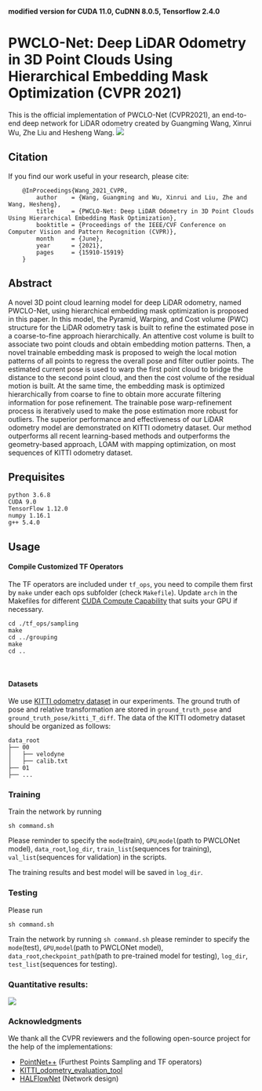 **modified version for CUDA 11.0, CuDNN 8.0.5, Tensorflow 2.4.0**



**PWCLO-Net: Deep LiDAR Odometry in 3D Point Clouds Using Hierarchical Embedding Mask Optimization (CVPR 2021)**
==============================================================================================================================

This is the official implementation of PWCLO-Net (CVPR2021), an end-to-end deep network for LiDAR odometry created by Guangming Wang, Xinrui Wu, Zhe Liu and Hesheng Wang.
![](doc/network.png)

## Citation
If you find our work useful in your research, please cite:

        @InProceedings{Wang_2021_CVPR,
            author    = {Wang, Guangming and Wu, Xinrui and Liu, Zhe and Wang, Hesheng},
            title     = {PWCLO-Net: Deep LiDAR Odometry in 3D Point Clouds Using Hierarchical Embedding Mask Optimization},
            booktitle = {Proceedings of the IEEE/CVF Conference on Computer Vision and Pattern Recognition (CVPR)},
            month     = {June},
            year      = {2021},
            pages     = {15910-15919}
        }





## Abstract

A novel 3D point cloud learning model for deep LiDAR odometry, named PWCLO-Net, using hierarchical embedding mask optimization is proposed in this paper. In this model, the Pyramid, Warping, and Cost volume (PWC) structure for the LiDAR odometry task is built to refine the estimated pose in a coarse-to-fine approach hierarchically. An attentive cost volume is built to associate two point clouds and obtain embedding motion patterns. Then, a novel trainable embedding mask is proposed to weigh the local motion patterns of all points to regress the overall pose and filter outlier points. The estimated current pose is used to warp the first point cloud to bridge the distance to the second point cloud, and then the cost volume of the residual motion is built. At the same time, the embedding mask is optimized hierarchically from coarse to fine to obtain more accurate filtering information for pose refinement. The trainable pose warp-refinement process is iteratively used to make the pose estimation more robust for outliers. The superior performance and effectiveness of our LiDAR odometry model are demonstrated on KITTI odometry dataset. Our method outperforms all recent learning-based methods and outperforms the geometry-based approach, LOAM with mapping optimization, on most sequences of KITTI odometry dataset. 


## Prequisites
    python 3.6.8
    CUDA 9.0
    TensorFlow 1.12.0  
    numpy 1.16.1  
    g++ 5.4.0 


## Usage

#### Compile Customized TF Operators
The TF operators are included under `tf_ops`, you need to compile them first by `make` under each ops subfolder (check `Makefile`). Update `arch` in the Makefiles for different <a href="https://en.wikipedia.org/wiki/CUDA#GPUs_supported">CUDA Compute Capability</a> that suits your GPU if necessary.

    cd ./tf_ops/sampling
    make
    cd ../grouping
    make
    cd ..


​    

#### Datasets

We use [KITTI odometry dataset](http://www.cvlibs.net/datasets/kitti/eval_odometry.php) in our experiments. The ground truth of pose and relative transformation are stored in `ground_truth_pose` and `ground_truth_pose/kitti_T_diff`. 
The data of the KITTI odometry dataset should be organized as follows:

```
data_root
├── 00
│   ├── velodyne
│   ├── calib.txt
├── 01
├── ...
```

### Training
Train the network by running 
    
    sh command.sh  

Please reminder to specify the `mode`(train), `GPU`,`model`(path to PWCLONet model), `data_root`,`log_dir`, `train_list`(sequences for training), `val_list`(sequences for validation) in the scripts.


The training results and best model will be saved in `log_dir`.

### Testing

Please run 

    sh command.sh 


Train the network by running `sh command.sh` please reminder to specify the `mode`(test), `GPU`,`model`(path to PWCLONet model), `data_root`,`checkpoint_path`(path to pre-trained model for testing), `log_dir`, `test_list`(sequences for testing).


### Quantitative results:

![](doc/result.png)


### Acknowledgments

We thank all the CVPR reviewers and the following open-source project for the help of the implementations:
- [PointNet++](https://github.com/charlesq34/pointnet2) (Furthest Points Sampling and TF operators)
- [KITTI_odometry_evaluation_tool](https://github.com/LeoQLi/KITTI_odometry_evaluation_tool) 
- [HALFlowNet](https://github.com/IRMVLab/HALFlow) (Network design)
